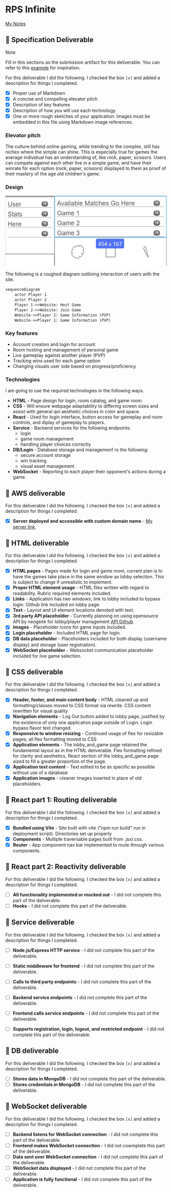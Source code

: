 # RPS Infinite

[My Notes](notes.md)

## 🚀 Specification Deliverable

> [!NOTE]
>  Fill in this sections as the submission artifact for this deliverable. You can refer to this [example](https://github.com/webprogramming260/startup-example/blob/main/README.md) for inspiration.

For this deliverable I did the following. I checked the box `[x]` and added a description for things I completed.

- [x] Proper use of Markdown
- [x] A concise and compelling elevator pitch
- [x] Description of key features
- [x] Description of how you will use each technology
- [x] One or more rough sketches of your application. Images must be embedded in this file using Markdown image references.

### Elevator pitch

The culture behind online gaming, while trending to the complex, still has niches where the simple can shine. This is especially true for games the average individual has an understanding of, like rock, paper, scissors. Users can compete against each other live in a simple game, and have their winrate for  each option (rock, paper, scissors) displayed to them as proof of their mastery of the age old children's game.

### Design

![Main Page](design_image.png)

The following is a roughed diagram outlining interaction of users with the site.

```mermaid
sequenceDiagram
    actor Player 1
    actor Player 2
    Player 1->>Website: Host Game
    Player 2->>Website: Join Game
    Website->>Player 2: Game Information (PVP)
    Website->>Player 1: Game Information (PVP)
```

### Key features

- Account creation and login for account
- Room hosting and management of personal game
- Live gameplay against another player (PVP)
- Tracking wins used for each game option
- Changing visuals user side based on progress/proficiency

### Technologies

I am going to use the required technologies in the following ways.

- **HTML** - Page design for login, room catalog, and game room.
- **CSS** - Will ensure webpage adaptability to differing screen sizes and assist with general qol aesthetic choices in color and space.
- **React** - Used for login interface, button access for gameplay and room controls, and diplay of gameplay to players.
- **Service** - Backend services for the following endpoints:
    - login
    - game room management
    - handling player choices correctly
- **DB/Login** - Database storage and managemenf ro the following:
    - secure account storage
    - win tracking
    - visual asset management
- **WebSocket** - Reporting to each player their opponent's actions during a game.

## 🚀 AWS deliverable

For this deliverable I did the following. I checked the box `[x]` and added a description for things I completed.

- [x] **Server deployed and accessible with custom domain name** - [My server link](https://gunutils.click).

## 🚀 HTML deliverable

For this deliverable I did the following. I checked the box `[x]` and added a description for things I completed.

- [x] **HTML pages** - Pages made for login and game room, current plan is to have the games take place in the same window as lobby selection. This is subject to change if unrealistic to implement.
- [x] **Proper HTML element usage** - HTML files written with regard to readability. Rubric required elements included.
- [x] **Links** - Application has two windows; link to lobby included to bypass login. Github link included on lobby page.
- [x] **Text** - Layout and UI element locations denoted with text.
- [x] **3rd party API placeholder** - Currently planning on using opensource API by neogeek for lobby/player management [API Github](https://github.com/neogeek/websocket-game-lobby)
- [x] **Images** - Placeholder icons for game inputs included.
- [x] **Login placeholder** - Included HTML page for login.
- [x] **DB data placeholder** - Placeholders included for both display (username display) and storage (user registration).
- [x] **WebSocket placeholder** - Websocket communication placeholder included for live game selection.

## 🚀 CSS deliverable

For this deliverable I did the following. I checked the box `[x]` and added a description for things I completed.

- [x] **Header, footer, and main content body** - HTML cleaned up and formatting/classes moved to CSS format via rewrite. CSS content rewritten for visual quality
- [x] **Navigation elements** - Log Out button added to lobby page, justified by the existence of only one application page outside of Login. Login bypass flavor text changed.
- [x] **Responsive to window resizing** - Continued usage of flex for resizable pages; all flex formatting moved to CSS
- [x] **Application elements** - The lobby_and_game page retained the fundamental layout as in the HTML deliverable. Flex formatting refined for clarity and aesthetics, React section of the lobby_and_game page sized to fill a greater proportion of the page.
- [x] **Application text content** - Text edited to be as specific as possible without use of a database
- [x] **Application images** - cleaner images inserted in place of old placeholders.

## 🚀 React part 1: Routing deliverable

For this deliverable I did the following. I checked the box `[x]` and added a description for things I completed.

- [x] **Bundled using Vite** - Site built with vite ("npm run build" run in deployment script). Directories set up properly
- [x] **Components** - Multiple traversable pages built from .jsx/.css.
- [x] **Router** - App component nav bar implemented to route through various components.

## 🚀 React part 2: Reactivity deliverable

For this deliverable I did the following. I checked the box `[x]` and added a description for things I completed.

- [ ] **All functionality implemented or mocked out** - I did not complete this part of the deliverable.
- [ ] **Hooks** - I did not complete this part of the deliverable.

## 🚀 Service deliverable

For this deliverable I did the following. I checked the box `[x]` and added a description for things I completed.

- [ ] **Node.js/Express HTTP service** - I did not complete this part of the deliverable.
- [ ] **Static middleware for frontend** - I did not complete this part of the deliverable.
- [ ] **Calls to third party endpoints** - I did not complete this part of the deliverable.
- [ ] **Backend service endpoints** - I did not complete this part of the deliverable.
- [ ] **Frontend calls service endpoints** - I did not complete this part of the deliverable.
- [ ] **Supports registration, login, logout, and restricted endpoint** - I did not complete this part of the deliverable.


## 🚀 DB deliverable

For this deliverable I did the following. I checked the box `[x]` and added a description for things I completed.

- [ ] **Stores data in MongoDB** - I did not complete this part of the deliverable.
- [ ] **Stores credentials in MongoDB** - I did not complete this part of the deliverable.

## 🚀 WebSocket deliverable

For this deliverable I did the following. I checked the box `[x]` and added a description for things I completed.

- [ ] **Backend listens for WebSocket connection** - I did not complete this part of the deliverable.
- [ ] **Frontend makes WebSocket connection** - I did not cowmplete this part of the deliverable.
- [ ] **Data sent over WebSocket connection** - I did not complete this part of the deliverable.
- [ ] **WebSocket data displayed** - I did not complete this part of the deliverable.
- [ ] **Application is fully functional** - I did not complete this part of the deliverable.
